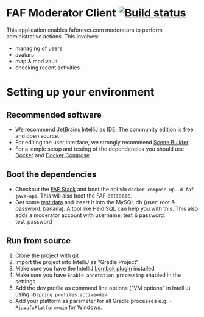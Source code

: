 # FAF Moderator Client [![Build status](https://travis-ci.org/FAForever/faf-moderator-client.svg?branch=master)](https://travis-ci.org/FAForever/faf-moderator-client)
This application enables faforever.com moderators to perform administrative actions. This involves:
- managing of users
- avatars
- map & mod vault
- checking recent activities


# Setting up your environment

## Recommended software
- We recommend [JetBrains IntelliJ](https://www.jetbrains.com/idea) as IDE. The community edition is free and open source.
- For editing the user interface, we strongly recommend [Scene Builder](https://gluonhq.com/products/scene-builder)
- For a simple setup and testing of the dependencies you should use [Docker](https://www.docker.org) and [Docker Compose](https://github.com/docker/compose/releases)

## Boot the dependencies
- Checkout the [FAF Stack](https://github.com/FAForever/faf-stack) and boot the api via `docker-compose up -d faf-java-api`. This will also boot the FAF database.
- Get some [test data](https://github.com/FAForever/db/blob/develop/test-data.sql) and insert it into the MySQL db (user: root & password: banana). A tool like HeidiSQL can help you with this. This also adds a moderator account with username: test & password: test_password

## Run from source

1. Clone the project with git
1. Import the project into IntelliJ as "Gradle Project"
1. Make sure you have the IntelliJ [Lombok plugin](https://plugins.jetbrains.com/idea/plugin/6317-lombok-plugin) installed
1. Make sure you have `Enable annotation processing` enabled in the settings
1. Add the dev profile as command line options ("VM options" in IntelliJ) using `-Dspring.profiles.active=dev`
1. Add your platform as parameter for all Gradle processes e.g. `-PjavafxPlatform=win` for Windows.